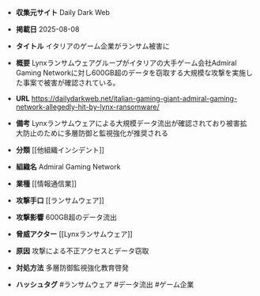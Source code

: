 - **収集元サイト**
Daily Dark Web

- **掲載日**
2025-08-08

- **タイトル**
イタリアのゲーム企業がランサム被害に

- **概要**
Lynxランサムウェアグループがイタリアの大手ゲーム会社Admiral Gaming Networkに対し600GB超のデータを窃取する大規模な攻撃を実施した事案で被害が確認されている。

- **URL**
https://dailydarkweb.net/italian-gaming-giant-admiral-gaming-network-allegedly-hit-by-lynx-ransomware/

- **備考**
Lynxランサムウェアによる大規模データ流出が確認されており被害拡大防止のために多層防御と監視強化が推奨される

- **分類**
[[他組織インシデント]]

- **組織名**
Admiral Gaming Network

- **業種**
[[情報通信業]]

- **攻撃手口**
[[ランサムウェア]]

- **攻撃影響**
600GB超のデータ流出

- **脅威アクター**
[[Lynxランサムウェア]]

- **原因**
攻撃による不正アクセスとデータ窃取

- **対処方法**
多層防御監視強化教育啓発

- **ハッシュタグ**
#ランサムウェア #データ流出 #ゲーム企業
